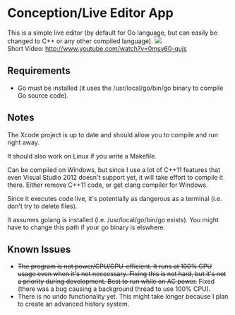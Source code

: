 Conception/Live Editor App
==========================

This is a simple live editor (by default for Go language, but can easily be changed to C++ or any other compiled language).
![](https://dl.dropbox.com/u/8554242/dmitri/projects/Conception/images/Go%20Live%20Editor%201.png)<br>
Short Video: http://www.youtube.com/watch?v=0msv60-qujs

Requirements
------------
- Go must be installed (it uses the /usr/local/go/bin/go binary to compile Go source code).

Notes
-----
The Xcode project is up to date and should allow you to compile and run right away.

It should also work on Linux if you write a Makefile.

Can be compiled on Windows, but since I use a lot of C++11 features that even Visual Studio 2012 doesn't support yet, it will take effort to compile it there. Either remove C++11 code, or get clang compiler for Windows.

Since it executes code live, it's potentially as dangerous as a terminal (i.e. don't try to delete files).

It assumes golang is installed (i.e. /usr/local/go/bin/go exists). You might have to change this path if your go binary is elswhere.

Known Issues
------------
- <del>The program is not power/CPU/GPU-efficient. It runs at 100% CPU usage even when it's not neccessary. Fixing this is not hard, but it's not a priority during development. Best to run while on AC power.</del> Fixed (there was a bug causing a background thread to use 100% CPU).
- There is no undo functionality yet. This might take longer because I plan to create an advanced history system.